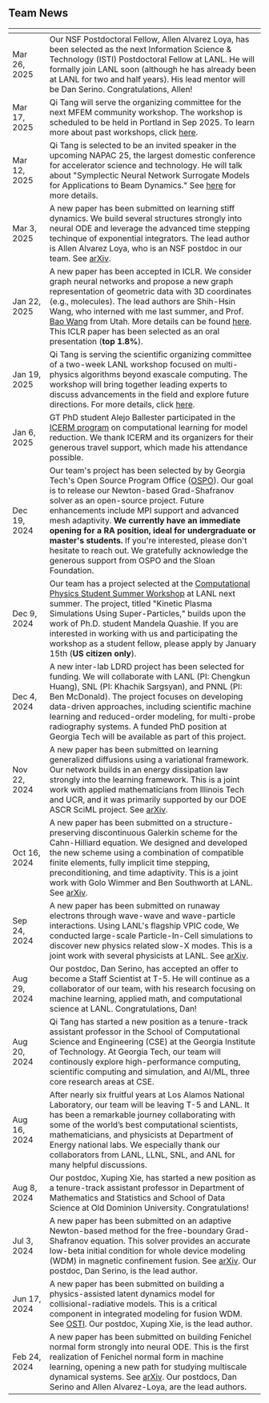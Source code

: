 ## Team News

<img width=280px, style="margin:-10px"> | |
------------ | -----------------------------------------------------------------
Mar 26, 2025 | Our NSF Postdoctoral Fellow, Allen Alvarez Loya, has been selected as the next Information Science & Technology (ISTI) Postdoctoral Fellow at LANL. He will formally join LANL soon (although he has already been at LANL for two and half years). His lead mentor will be Dan Serino. Congratulations, Allen! 
Mar 17, 2025 | Qi Tang will serve the organizing committee for the next MFEM community workshop. The workshop is scheduled to be held in Portland in Sep 2025. To learn more about past workshops, click [here](https://mfem.org/workshop/). 
Mar 12, 2025 | Qi Tang is selected to be an invited speaker in the upcoming NAPAC 25, the largest domestic conference for accelerator science and technology. He will talk about "Symplectic Neural Network Surrogate Models for Applications to Beam Dynamics." See [here](https://events.slac.stanford.edu/napac25/scientific-program/invited-program) for more details. 
Mar 3, 2025 | A new paper has been submitted on learning stiff dynamics. We build several structures strongly into neural ODE and leverage the advanced time stepping techinque of exponential integrators. The lead author is Allen Alvarez Loya, who is an NSF postdoc in our team. See [arXiv](https://arxiv.org/abs/2503.01775).
Jan 22, 2025 | A new paper has been accepted in ICLR. We consider graph neural networks and propose a new graph representation of geometric data with 3D coordinates (e.g., molecules). The lead authors are Shih-Hsin Wang, who interned with me last summer, and Prof. [Bao Wang](https://www.math.utah.edu/~bwang/index.html) from Utah. More details can be found [here](https://openreview.net/forum?id=OIvg3MqWX2). This ICLR paper has been selected as an oral presentation (**top 1.8%**).
Jan 19, 2025 | Qi Tang is serving the scientific organizing committee of a two-week LANL workshop focused on multi-physics algorithms beyond exascale computing. The workshop will bring together leading experts to discuss advancements in the field and explore future directions. For more details, click [here](https://sites.google.com/msu.edu/modeling-beyond-moore/home). 
Jan 6, 2025  | GT PhD student Alejo Ballester participated in the [ICERM program](https://icerm.brown.edu/program/topical_workshop/tw-25-clmr) on computational learning for model reduction. We thank ICERM and its organizers for their generous travel support, which made his attendance possible.
Dec 19, 2024 | Our team's project has been selected by by Georgia Tech's Open Source Program Office ([OSPO](https://ospo.cc.gatech.edu/)). Our goal is to release our Newton-based Grad-Shafranov solver as an open-source project. Future enhancements include MPI support and advanced mesh adaptivity. **We currently have an immediate opening for a RA position, ideal for undergraduate or master's students.** If you're interested, please don't hesitate to reach out. We gratefully acknowledge the generous support from OSPO and the Sloan Foundation.
Dec 9, 2024 | Our team has a project selected at the [Computational Physics Student Summer Workshop](https://www.lanl.gov/engage/collaboration/internships/summer-schools/computational-physics-student-summer-workshop) at LANL next summer. The project, titled "Kinetic Plasma Simulations Using Super-Particles," builds upon the work of Ph.D. student Mandela Quashie. If you are interested in working with us and participating the workshop as a student fellow, please apply by January 15th (**US citizen only**).
Dec 4, 2024 | A new inter-lab LDRD project has been selected for funding. We will collaborate with LANL (PI: Chengkun Huang), SNL (PI: Khachik Sargsyan), and PNNL (PI: Ben McDonald). The project focuses on developing data-driven approaches, including scientific machine learning and reduced-order modeling, for multi-probe radiography systems. A funded PhD position at Georgia Tech will be available as part of this project.
Nov 22, 2024 | A new paper has been submitted on learning generalized diffusions using a variational framework. Our network builds in an energy dissipation law strongly into the learning framework. This is a joint work with applied mathematicians from Illinois Tech and UCR, and it was primarily supported by our DOE ASCR SciML project. See [arXiv](https://arxiv.org/abs/2412.04480). 
Oct 16, 2024 | A new paper has been submitted on a structure-preserving discontinuous Galerkin scheme for the Cahn-Hilliard equation. We designed and developed the new scheme using a combination of compatible finite elements, fully implicit time stepping, preconditioning, and time adaptivity. This is a joint work with Golo Wimmer and Ben Southworth at LANL. See [arXiv](https://arxiv.org/abs/2410.13087).
Sep 24, 2024 | A new paper has been submitted on runaway electrons through wave-wave and wave-particle interactions. Using LANL's flagship VPIC code, We conducted large-scale Particle-In-Cell simulations to discover new physics related slow-X modes. This is a joint work with several physicists at LANL. See [arXiv](https://arxiv.org/abs/2409.15830).
Aug 29, 2024 | Our postdoc, Dan Serino, has accepted an offer to become a Staff Scientist at T-5. He will continue as a collaborator of our team, with his research focusing on machine learning, applied math, and computational science at LANL. Congratulations, Dan!
Aug 20, 2024 | Qi Tang has started a new position as a tenure-track assistant professor in the School of Computational Science and Engineering (CSE) at the Georgia Institute of Technology. At Georgia Tech, our team will continously explore high-performance computing, scientific computing and simulation, and AI/ML, three core research areas at CSE.
Aug 16, 2024  | After nearly six fruitful years at Los Alamos National Laboratory, our team will be leaving T-5 and LANL. It has been a remarkable journey collaborating with some of the world’s best computational scientists, mathematicians, and physicists at Department of Energy national labs. We especially thank our collaborators from LANL, LLNL, SNL, and ANL for many helpful discussions.
Aug 8, 2024 | Our postdoc, Xuping Xie, has started a new position as a tenure-track assistant professor in Department of Mathematics and Statistics and School of Data Science at Old Dominion University. Congratulations!
Jul 3, 2024 | A new paper has been submitted on an adaptive Newton-based method for the free-boundary Grad-Shafranov equation. This solver provides an accurate low-beta initial condition for whole device modeling (WDM) in magnetic confinement fusion. See [arXiv](https://arxiv.org/abs/2407.03499). Our postdoc, Dan Serino, is the lead author.
Jun 17, 2024 | A new paper has been submitted on building a physics-assisted latent dynamics model for collisional-radiative models. This is a critical component in integrated modeling for fusion WDM. See [OSTI](https://www.osti.gov/biblio/2377685/). Our postdoc, Xuping Xie, is the lead author.
Feb 24, 2024 | A new paper has been submitted  on building Fenichel normal form strongly into neural ODE. This is the first realization of Fenichel normal form in machine learning, opening a new path for studying multiscale dynamical systems. See [arXiv](https://arxiv.org/abs/2402.15839).  Our postdocs, Dan Serino and Allen Alvarez-Loya, are the lead authors.
